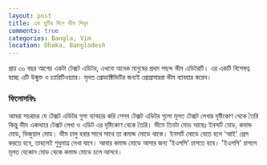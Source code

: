 ```yaml
---
layout: post
title: এক ছুটির দিনে ভীম শিখুন
comments: true
categories: Bangla, Vim
location: Dhaka, Bangladesh
---
```


প্রায় ৩০ বছর আগের একটা টেক্সট এডিটর, এখনো অনেক মানুষের প্রথম পছন্দ ভীম এডিটরটি। এর একটি বিশেষত্ব হচ্ছে এটি উন্মুক্ত ও চ্যারিটিওয়্যার। মূলত প্রোডাক্টিভিটির জন্যই প্রোগ্রামাররা ভীম ব্যাবহার করেন। 

### ফিলোসফিঃ 
আমরা সচরাচর যে টেক্সট এডিটর গুলা ব্যাবহার করি সেসব টেক্সট এডিটর গুলো মূলত টেক্সট লেখার দৃষ্টিকোণ থেকে তৈরি কিন্তু ভীম একাধারে টেক্সট লেখা ও এডিট এর দৃষ্টিকোণ থেকে তৈরি। ভীমে তিনটা মোড আছেঃ ইনসার্ট মোড, কমান্ড মোড, ভিজুয়াল মোড। ভীম চালু হবার সাথে সাথে তা কমান্ড মোডে থাকে। ইনসার্ট মোডে যেতে হলে 'আই' প্রেস করতে হবে, তাহলেই শুধুমাত্র লেখা যাবে। আবার কমান্ড মোডে আসার জন্য 'ইএসসি' চাপতে হবে। 'ইএসসি' চাপলে মূলত যেকোন মোড থেকে কমান্ড মোডে চলে আসবে। 
